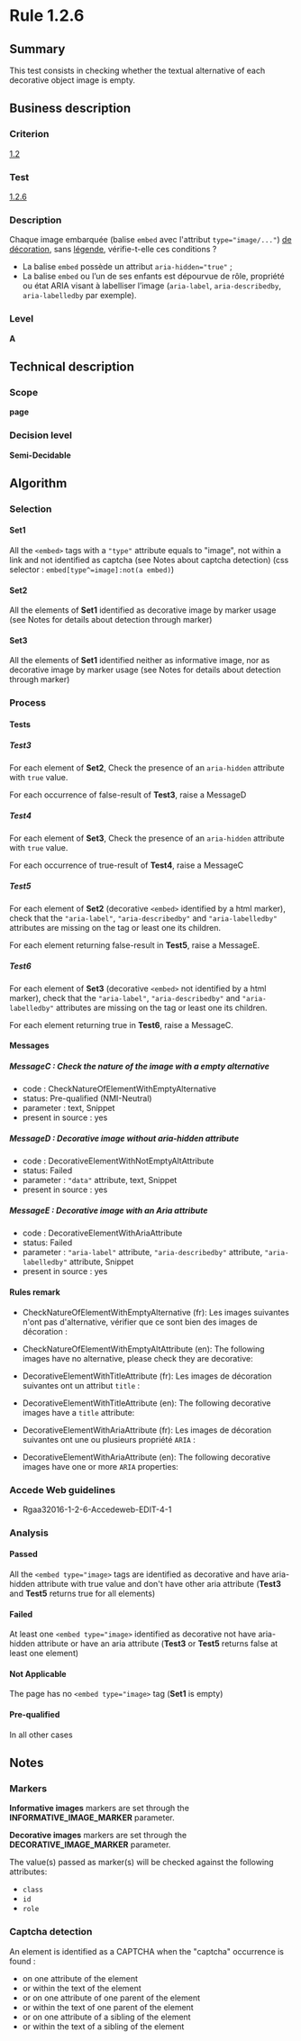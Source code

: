 # Rule 1.2.6

## Summary

This test consists in checking whether the textual alternative of each decorative object image is empty.

## Business description

### Criterion

[1.2](http://references.modernisation.gouv.fr/rgaa/criteres.html#crit-1-2)

### Test

[1.2.6](http://references.modernisation.gouv.fr/rgaa/criteres.html#test-1-2-6)

### Description

Chaque image embarquée (balise `embed` avec l'attribut `type="image/..."`) <a href="http://references.modernisation.gouv.fr/rgaa/glossaire.html#image-de-dcoration">de décoration</a>, sans <a href="http://references.modernisation.gouv.fr/rgaa/glossaire.html#lgende-dimage">l&eacute;gende</a>, vérifie-t-elle ces conditions ? 

*  La balise `embed` possède un attribut `aria-hidden="true"` ;
*  La balise `embed` ou l’un de ses enfants est dépourvue de rôle, propriété ou état ARIA visant à labelliser l’image (`aria-label`, `aria-describedby`, `aria-labelledby` par exemple).

### Level

**A**

## Technical description

### Scope

**page**

### Decision level

**Semi-Decidable**

## Algorithm

### Selection

#### Set1

All the `<embed>` tags with a `"type"` attribute equals to "image", not within a link and not identified as captcha (see Notes about captcha detection) (css selector : `embed[type^=image]:not(a embed)`)

#### Set2

All the elements of **Set1** identified as decorative image by marker usage (see Notes for details about detection through marker)

#### Set3

All the elements of **Set1** identified neither as informative image, nor as decorative image by marker usage (see Notes for details about detection through marker)

### Process

#### Tests

##### Test3

For each element of **Set2**, Check the presence of an `aria-hidden` attribute with `true` value.

For each occurrence of false-result of **Test3**, raise a MessageD

##### Test4

For each element of **Set3**, Check the presence of an `aria-hidden` attribute with `true` value.

For each occurrence of true-result of **Test4**, raise a MessageC

##### Test5 

For each element of **Set2** (decorative `<embed>` identified by a html marker), check that the `"aria-label"`, `"aria-describedby"` and `"aria-labelledby"` attributes are missing on the tag or least one its children. 

For each element returning false-result in **Test5**, raise a MessageE. 

##### Test6 

For each element of **Set3** (decorative `<embed>` not identified by a html marker), check that the `"aria-label"`, `"aria-describedby"` and `"aria-labelledby"` attributes are missing on the tag or least one its children. 

For each element returning true in **Test6**, raise a MessageC.

#### Messages

##### MessageC : Check the nature of the image with a empty alternative

-    code : CheckNatureOfElementWithEmptyAlternative
-    status: Pre-qualified (NMI-Neutral)
-    parameter : text, Snippet
-    present in source : yes

##### MessageD : Decorative image without aria-hidden attribute

-    code : DecorativeElementWithNotEmptyAltAttribute
-    status: Failed
-    parameter : `"data"` attribute, text, Snippet
-    present in source : yes

##### MessageE : Decorative image with an Aria attribute

-    code : DecorativeElementWithAriaAttribute
-    status: Failed
-    parameter : `"aria-label"` attribute, `"aria-describedby"` attribute, `"aria-labelledby"` attribute, Snippet
-    present in source : yes

#### Rules remark

 * CheckNatureOfElementWithEmptyAlternative (fr): Les images suivantes n'ont pas d'alternative, v&eacute;rifier que ce sont bien des images de d&eacute;coration :
 * CheckNatureOfElementWithEmptyAltAttribute (en): The following images have no alternative, please check they are decorative:

 * DecorativeElementWithTitleAttribute (fr): Les images de d&eacute;coration suivantes ont un attribut <code>title</code> :
 * DecorativeElementWithTitleAttribute (en): The following decorative images have a <code>title</code> attribute:

 * DecorativeElementWithAriaAttribute (fr): Les images de d&eacute;coration suivantes ont une ou plusieurs propri&eacute;t&eacute; <code>ARIA</code> :
 * DecorativeElementWithAriaAttribute (en): The following decorative images have one or more <code>ARIA</code> properties:

### Accede Web guidelines

 * Rgaa32016-1-2-6-Accedeweb-EDIT-4-1

### Analysis

#### Passed

All the `<embed type="image>` tags are identified as decorative and have aria-hidden attribute with true value and don't have other aria attribute (**Test3** and **Test5** returns true for all elements)

#### Failed

At least one `<embed type="image>` identified as decorative not have aria-hidden attribute or have an aria attribute (**Test3** or **Test5** returns false at least one element)

#### Not Applicable

The page has no `<embed type="image>` tag (**Set1** is empty)

#### Pre-qualified

In all other cases

## Notes

### Markers 

**Informative images** markers are set through the **INFORMATIVE_IMAGE_MARKER** parameter.

**Decorative images** markers are set through the **DECORATIVE_IMAGE_MARKER** parameter.

The value(s) passed as marker(s) will be checked against the following attributes:

- `class`
- `id`
- `role`

### Captcha detection

An element is identified as a CAPTCHA when the "captcha" occurrence is found :

- on one attribute of the element
- or within the text of the element
- or on one attribute of one parent of the element
- or within the text of one parent of the element
- or on one attribute of a sibling of the element
- or within the text of a sibling of the element
